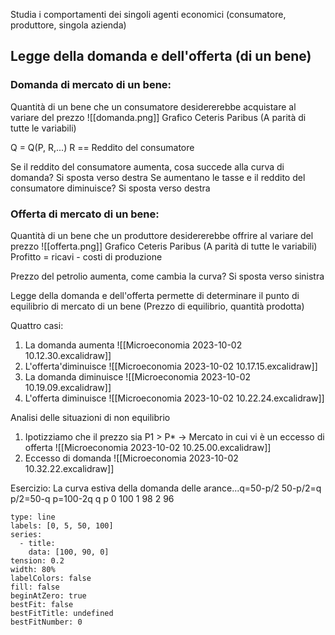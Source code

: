 Studia i comportamenti dei singoli agenti economici (consumatore, produttore, singola azienda)

## Legge della domanda e dell'offerta (di un bene)
### Domanda di mercato di un bene:
Quantità di un bene che un consumatore desidererebbe acquistare al variare del prezzo
![[domanda.png]]
Grafico Ceteris Paribus (A parità di tutte le variabili)

Q = Q(P, R,...)
R == Reddito del consumatore

Se il reddito del consumatore aumenta, cosa succede alla curva di domanda? Si sposta verso destra
Se aumentano le tasse e il reddito del consumatore diminuisce? Si sposta verso destra 

### Offerta di mercato di un bene:
Quantità di un bene che un produttore desidererebbe offrire al variare del prezzo
![[offerta.png]]
Grafico Ceteris Paribus (A parità di tutte le variabili)
Profitto = ricavi - costi di produzione

Prezzo del petrolio aumenta, come cambia la curva? Si sposta verso sinistra

Legge della domanda e dell'offerta permette di determinare il punto di equilibrio di mercato di un bene (Prezzo di equilibrio, quantità prodotta)


Quattro casi:
1) La domanda aumenta
	![[Microeconomia 2023-10-02 10.12.30.excalidraw]]
2) L'offerta'diminuisce
	![[Microeconomia 2023-10-02 10.17.15.excalidraw]]
3) La domanda diminuisce
	![[Microeconomia 2023-10-02 10.19.09.excalidraw]]
4) L'offerta diminuisce
	![[Microeconomia 2023-10-02 10.22.24.excalidraw]]

Analisi delle situazioni di non equilibrio
1) Ipotizziamo che il prezzo sia P1 > P* -> Mercato in cui vi è un eccesso di offerta
	![[Microeconomia 2023-10-02 10.25.00.excalidraw]]
2) Eccesso di domanda
	![[Microeconomia 2023-10-02 10.32.22.excalidraw]]


Esercizio: La curva estiva della domanda delle arance...q=50-p/2
50-p/2=q
p/2=50-q
p=100-2q
q   p
0   100
1    98
2    96

```chart
type: line
labels: [0, 5, 50, 100]
series:
  - title: 
    data: [100, 90, 0]
tension: 0.2
width: 80%
labelColors: false
fill: false
beginAtZero: true
bestFit: false
bestFitTitle: undefined
bestFitNumber: 0
```